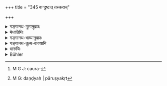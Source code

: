 +++
title = "345 वाग्दुष्टात् तस्कराच्"

+++

<details><summary>गङ्गानथ-मूलानुवादः</summary>

He who commits violence is to be regarded as the worst offender, as compared to one who is wicked of speech, to a thief and to one who hurts with a staff.—(310)
</details>

<details><summary>मेधातिथिः</summary>

अयम् अपरार्थवादो निग्रहविधिस्तुत्यर्थः । वाचा दुष्टो **वाग्दुष्टस्** तस्करश् चौरः[^१६०] । **दण्डेनैव** दण्डपारुष्यकृत्[^१६१] । दण्डः प्रहरणोपलक्षणार्थः । त्रिभ्य एतेभ्यो ऽनन्तरातिक्रान्तेभ्यः पापकारिभ्यो ऽयम् अतिशयेन **पापकृत्तमः** ॥ ८.३४५ ॥


[^१६१]:
     M G: daṇḍyaḥ | pāruṣyakṛt


[^१६०]:
     M G J: caura-
</details>

<details><summary>गङ्गानथ-भाष्यानुवादः</summary>

This is another declamation eulogising the injunction of punishment.

‘*Wicked of speech*’;—he who offends with words.

‘*Taskara*’ is a thief.

‘*With a staff*’— the ‘*staff*’ stands here for anything that hurts, any weapon.

In comparison to all these three kinds of offenders, dealt with in the three foregoing sections, the one going to be dealt with now is the worst.—(345)
</details>

<details><summary>गङ्गानथ-तुल्य-वाक्यानि</summary>

**(verses 8.345-347)  
**

*Nārada* (14-1 *et seq*.).—‘Whatever act is performed by persons
inflamed with strength is called *Violence*. Manslaughter, robbery,
indecent assault on another man’s wife, the two kinds of assault are the
four kinds of Violence. Destroying, reviling, disfiguring or otherwise
injuring fruits, roots, water and the like, or agricultural
implements............ The punishment to be inflicted for Violence shall
be proportionate to the heaviness of the crime, but it shall not be less
than a hundred.’
</details>

<details><summary>भारुचिः</summary>

_यतश् चैतद् एवम् अतः ।_
</details>

<details><summary>Bühler</summary>

345	He who commits violence must be considered as the worst offender, (more wicked) than a defamer, than a thief, and than he who injures (another) with a staff.
</details>
